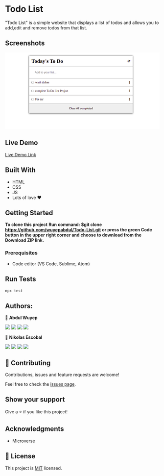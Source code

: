 # Todo List

"Todo List" is a simple website that displays a list of todos and allows you to add,edit and remove todos from that list.

## Screenshots

<img src="./src/todo1.png">

## Live Demo

[Live Demo Link](https://wuyepabdul.github.io/Todo-List/)

## Built With

- HTML
- CSS
- JS
- Lots of love :heart:
## Getting Started

**To clone this project**
**Run command: $git clone https://github.com/wuyepabdul/Todo-List.git**
**or press the green Code button in the upper right corner and choose to download from the Download ZIP link.**

### Prerequisites

- Code editor (VS Code, Sublime, Atom)
  
## Run Tests

```
npx test
```

## Authors:

👤 **Abdul Wuyep**

[<code><img height="26" src="https://cdn.iconscout.com/icon/free/png-256/github-153-675523.png"></code>](https://www.github.com/wuyepabdul)
[<code><img height="26" src="https://upload.wikimedia.org/wikipedia/sco/thumb/9/9f/Twitter_bird_logo_2012.svg/1200px-Twitter_bird_logo_2012.svg.png"></code>](https://twitter.com/nikoescobal)
[<code><img height="26" src="https://upload.wikimedia.org/wikipedia/commons/thumb/c/c9/Linkedin.svg/1200px-Linkedin.svg.png"></code>](https://www.linkedin.com/in/abdul-wuyep-6a27721b8/)
 <a href="mailto:abdul.wuyep@gmail.com?subject=Hey Abdul!"><img height="26" src="https://cdn.worldvectorlogo.com/logos/official-gmail-icon-2020-.svg"></a>

 👤 **Nikolas Escobal**

[<code><img height="26" src="https://cdn.iconscout.com/icon/free/png-256/github-153-675523.png"></code>](https://github.com/nikoescobal)
[<code><img height="26" src="https://upload.wikimedia.org/wikipedia/sco/thumb/9/9f/Twitter_bird_logo_2012.svg/1200px-Twitter_bird_logo_2012.svg.png"></code>](https://twitter.com/nikoescobal)
[<code><img height="26" src="https://upload.wikimedia.org/wikipedia/commons/thumb/c/c9/Linkedin.svg/1200px-Linkedin.svg.png"></code>](https://www.linkedin.com/in/nikolas-escobal/)
 <a href="mailto:niko.escobal@gmail.com?subject=Sup Niko?"><img height="26" src="https://cdn.worldvectorlogo.com/logos/official-gmail-icon-2020-.svg"></a>

 ## 🤝 Contributing

Contributions, issues and feature requests are welcome!

Feel free to check the [issues page](https://github.com/wuyepabdul/Todo-List/issues).

## Show your support

Give a ⭐️ if you like this project!

## Acknowledgments

- Microverse

## 📝 License

This project is [MIT](./MIT.md) licensed.


